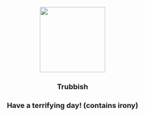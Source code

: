 <p align="center">
    <img src="https://raw.githubusercontent.com/PokeAPI/sprites/master/sprites/pokemon/568.png" width="150" height="150">
</p>
<h3 align="center"> <b>Trubbish</b></h3>
<h3 align="center">Have a terrifying day! (contains irony)</h3>
